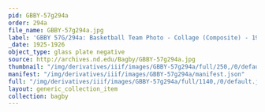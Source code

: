 ```yaml
---
pid: GBBY-57g294a
order: 294a
file_name: GBBY-57g294a.jpg
label: 'GBBY 57G/294a: Basketball Team Photo - Collage (Composite) - 1925-1926'
_date: 1925-1926
object_type: glass plate negative
source: http://archives.nd.edu/Bagby/GBBY-57g294a.jpg
thumbnail: "/img/derivatives/iiif/images/GBBY-57g294a/full/250,/0/default.jpg"
manifest: "/img/derivatives/iiif/images/GBBY-57g294a/manifest.json"
full: "/img/derivatives/iiif/images/GBBY-57g294a/full/1140,/0/default.jpg"
layout: generic_collection_item
collection: bagby
---
```


